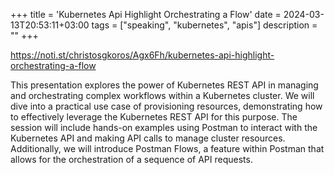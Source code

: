 +++
title = 'Kubernetes Api Highlight Orchestrating a Flow'
date = 2024-03-13T20:53:11+03:00
tags = ["speaking", "kubernetes", "apis"]
description =  ""
+++

https://noti.st/christosgkoros/Agx6Fh/kubernetes-api-highlight-orchestrating-a-flow

This presentation explores the power of Kubernetes REST API in managing and orchestrating complex workflows within a Kubernetes cluster. We will dive into a practical use case of provisioning resources, demonstrating how to effectively leverage the Kubernetes REST API for this purpose. The session will include hands-on examples using Postman to interact with the Kubernetes API and making API calls to manage cluster resources. Additionally, we will introduce Postman Flows, a feature within Postman that allows for the orchestration of a sequence of API requests.
